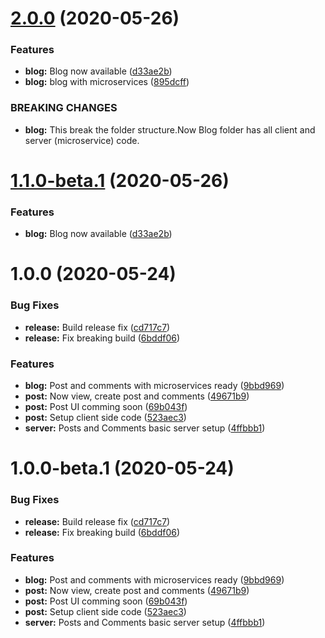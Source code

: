 # [2.0.0](https://github.com/itsprofcjs/microservices/compare/v1.0.0...v2.0.0) (2020-05-26)


### Features

* **blog:** Blog now available ([d33ae2b](https://github.com/itsprofcjs/microservices/commit/d33ae2b2a97991783c8c82395a9cca4092f86d4c))
* **blog:** blog with microservices ([895dcff](https://github.com/itsprofcjs/microservices/commit/895dcffffde030b02e689bc29294fed33c2b3149))


### BREAKING CHANGES

* **blog:** This break the folder structure.Now Blog folder has all
client and server (microservice) code.

# [1.1.0-beta.1](https://github.com/itsprofcjs/microservices/compare/v1.0.0...v1.1.0-beta.1) (2020-05-26)


### Features

* **blog:** Blog now available ([d33ae2b](https://github.com/itsprofcjs/microservices/commit/d33ae2b2a97991783c8c82395a9cca4092f86d4c))

# 1.0.0 (2020-05-24)


### Bug Fixes

* **release:** Build release fix ([cd717c7](https://github.com/itsprofcjs/microservices/commit/cd717c79d048972f457d919693098b609bbd0b9a))
* **release:** Fix breaking build ([6bddf06](https://github.com/itsprofcjs/microservices/commit/6bddf06a19ffef0f66a077ba29ff18a7e22e4039))


### Features

* **blog:** Post and comments with microservices ready ([9bbd969](https://github.com/itsprofcjs/microservices/commit/9bbd969d5d6fd2920bdaf8862b9f9f0d512ac318))
* **post:** Now view, create post and comments ([49671b9](https://github.com/itsprofcjs/microservices/commit/49671b99decc55cdd3ff64f0f50e3eb8ac7333f4))
* **post:** Post UI comming soon ([69b043f](https://github.com/itsprofcjs/microservices/commit/69b043fe2bbdba169bd43c2cf54472ff01cbc882))
* **post:** Setup client side code ([523aec3](https://github.com/itsprofcjs/microservices/commit/523aec375ff0cc9e9491ab883a8820728c650052))
* **server:** Posts and Comments basic server setup ([4ffbbb1](https://github.com/itsprofcjs/microservices/commit/4ffbbb1dd79871b02761ea5609bc3bf7630d205b))

# 1.0.0-beta.1 (2020-05-24)


### Bug Fixes

* **release:** Build release fix ([cd717c7](https://github.com/itsprofcjs/microservices/commit/cd717c79d048972f457d919693098b609bbd0b9a))
* **release:** Fix breaking build ([6bddf06](https://github.com/itsprofcjs/microservices/commit/6bddf06a19ffef0f66a077ba29ff18a7e22e4039))


### Features

* **blog:** Post and comments with microservices ready ([9bbd969](https://github.com/itsprofcjs/microservices/commit/9bbd969d5d6fd2920bdaf8862b9f9f0d512ac318))
* **post:** Now view, create post and comments ([49671b9](https://github.com/itsprofcjs/microservices/commit/49671b99decc55cdd3ff64f0f50e3eb8ac7333f4))
* **post:** Post UI comming soon ([69b043f](https://github.com/itsprofcjs/microservices/commit/69b043fe2bbdba169bd43c2cf54472ff01cbc882))
* **post:** Setup client side code ([523aec3](https://github.com/itsprofcjs/microservices/commit/523aec375ff0cc9e9491ab883a8820728c650052))
* **server:** Posts and Comments basic server setup ([4ffbbb1](https://github.com/itsprofcjs/microservices/commit/4ffbbb1dd79871b02761ea5609bc3bf7630d205b))
